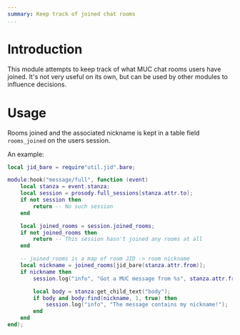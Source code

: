 ```yaml
---
summary: Keep track of joined chat rooms
...
```


# Introduction

This module attempts to keep track of what MUC chat rooms users have
joined. It's not very useful on its own, but can be used by other
modules to influence decisions.

# Usage

Rooms joined and the associated nickname is kept in a table field
`rooms_joined` on the users session.

An example:

``` lua
local jid_bare = require"util.jid".bare;

module:hook("message/full", function (event)
    local stanza = event.stanza;
    local session = prosody.full_sessions[stanza.attr.to];
    if not session then
        return -- No such session
    end

    local joined_rooms = session.joined_rooms;
    if not joined_rooms then
        return -- This session hasn't joined any rooms at all
    end

    -- joined_rooms is a map of room JID -> room nickname
    local nickname = joined_rooms[jid_bare(stanza.attr.from)];
    if nickname then
        session.log("info", "Got a MUC message from %s", stanza.attr.from);

        local body = stanza:get_child_text("body");
        if body and body:find(nickname, 1, true) then
            session.log("info", "The message contains my nickname!");
        end
    end
end);
```
